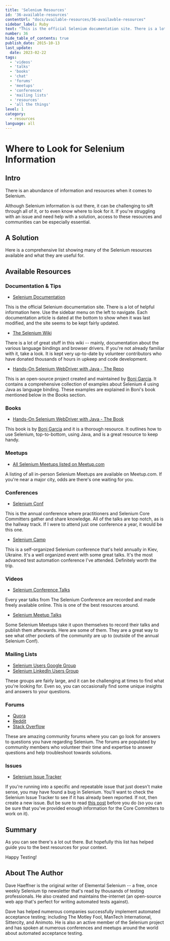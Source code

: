```yaml
---
title: 'Selenium Resources'
id: '36-available-resources'
contentUrl: "docs/available-resources/36-availavble-resources"
sidebar_label: Ruby
text: "This is the official Selenium documentation site. There is a lot of helpful information here. Use the sidebar menu on the left to navigate."
number: 36
hide_table_of_contents: true
publish_date: 2015-10-13
last_update:
  date: 2023-02-22
tags:
  - 'videos'
  - 'talks'
  - 'books'
  - 'chat'
  - 'forums'
  - 'meetups'
  - 'conferences'
  - 'mailing lists'
  - 'resources'
  - 'all the things'
level: 1
category:
  - resources
language: all
---
```


# Where to Look for Selenium Information

## Intro

There is an abundance of information and resources when it comes to Selenium.

Although Selenium information is out there, it can be challenging to sift through all of it, or to even know where to look for it. If you're struggling with an issue and need help with a solution, access to these resources and communities can be especially essential.

## A Solution

Here is a comprehensive list showing many of the Selenium resources available and what they are useful for.

## Available Resources

### Documentation & Tips

+ [Selenium Documentation](https://www.selenium.dev/documentation/)

This is the official Selenium documentation site. There is a lot of helpful information here. Use the sidebar menu on the left to navigate. Each documentation article is dated at the bottom to show when it was last modified, and the site seems to be kept fairly updated.

+ [The Selenium Wiki](https://github.com/seleniumhq/selenium/wiki)

There is a lot of great stuff in this wiki -- mainly, documentation about the various language bindings and browser drivers. If you're not already familiar with it, take a look. It is kept very up-to-date by volunteer contributors who have donated thousands of hours in upkeep and code development.

+ [Hands-On Selenium WebDriver with Java - The Repo](https://github.com/bonigarcia/selenium-webdriver-java)

This is an open-source project created and maintained by [Boni Garcia](https://twitter.com/boni_gg). It contains a comprehensive collection of examples about Selenium 4 using Java as language binding. These examples are explained in Boni's book mentioned below in the Books section.

### Books

+ [Hands-On Selenium WebDriver with Java - The Book](https://www.oreilly.com/library/view/hands-on-selenium-webdriver/9781098109998/)

This book is by [Boni Garcia](https://twitter.com/boni_gg) and it is a thorough resource. It outlines how to use Selenium, top-to-bottom, using Java, and is a great resource to keep handy.

### Meetups

+ [All Selenium Meetups listed on Meetup.com](https://www.meetup.com/find/?keywords=selenium&source=EVENTS)

A listing of all in-person Selenium Meetups are available on Meetup.com. If you're near a major city, odds are there's one waiting for you.

### Conferences

+ [Selenium Conf](https://seleniumconf.com/)

This is the annual conference where practitioners and Selenium Core Committers gather and share knowledge. All of the talks are top notch, as is the hallway track. If I were to attend just one conference a year, it would be this one.

+ [Selenium Camp](https://seleniumcamp.com/)

This is a self-organized Selenium conference that's held annually in Kiev, Ukraine. It's a well organized event with some great talks. It's the most advanced test automation conference I've attended. Definitely worth the trip.

### Videos

+ [Selenium Conference Talks](http://www.youtube.com/user/seleniumconf/videos)

Every year talks from The Selenium Conference are recorded and made freely available online. This is one of the best resources around.

+ [Selenium Meetup Talks](https://youtube.com/playlist?list=PL67l1VPxOnT4BwuKRmt_INeMd0_jtUhDt)

Some Selenium Meetups take it upon themselves to record their talks and publish them afterwards. Here are some of them. They are a great way to see what other pockets of the community are up to (outside of the annual Selenium Conf).

### Mailing Lists

+ [Selenium Users Google Group](https://groups.google.com/forum/?fromgroups#!forum/selenium-users)
+ [Selenium LinkedIn Users Group](https://www.linkedin.com/groups/961927/)

These groups are fairly large, and it can be challenging at times to find what you're looking for. Even so, you can occasionally find some unique insights and answers to your questions.

### Forums

+ [Quora](http://www.quora.com/Selenium-testing-framework)
+ [Reddit](https://www.reddit.com/r/selenium/)
+ [Stack Overflow](http://stackoverflow.com/questions/tagged/selenium)

These are amazing community forums where you can go look for answers to questions you have regarding Selenium. The forums are populated by community members who volunteer their time and expertise to answer questions and help troubleshoot towards solutions.

### Issues

+ [Selenium Issue Tracker](https://github.com/seleniumhq/selenium/issues)

If you're running into a specific and repeatable issue that just doesn't make sense, you may have found a bug in Selenium. You'll want to check the Selenium Issue Tracker to see if it has already been reported. If not, then create a new issue. But be sure to read [this post](http://jimevansmusic.blogspot.com/2012/12/not-providing-html-page-is-bogus.html) before you do (so you can be sure that you've provided enough information for the Core Committers to work on it).

## Summary

As you can see there's a lot out there. But hopefully this list has helped guide you to the best resources for your context.

Happy Testing!

## About The Author

Dave Haeffner is the original writer of Elemental Selenium -- a free, once weekly Selenium tip newsletter that's read by thousands of testing professionals. He also created and maintains the-internet (an open-source web app that's perfect for writing automated tests against).

Dave has helped numerous companies successfully implement automated acceptance testing; including The Motley Fool, ManTech International, Sittercity, and Animoto. He is also an active member of the Selenium project and has spoken at numerous conferences and meetups around the world about automated acceptance testing.
